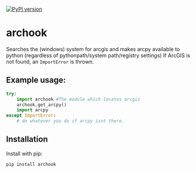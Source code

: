 [![PyPI version](https://badge.fury.io/py/archook.svg)](https://badge.fury.io/py/archook)
# archook
Searches the (windows) system for arcgis and makes arcpy available to python (regardless of pythonpath/system path/registry settings)
If ArcGIS is not found, an `ImportError` is thrown.

## Example usage:
```python
try:
    import archook #The module which locates arcgis
    archook.get_arcpy()
    import arcpy
except ImportError:
    # do whatever you do if arcpy isnt there.
```

## Installation

Install with pip:

    pip install archook
